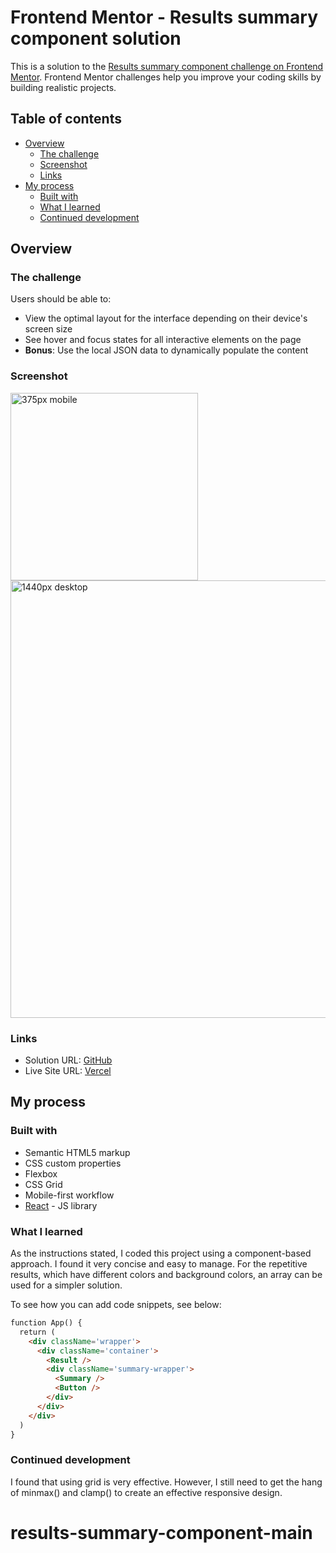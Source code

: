 # Frontend Mentor - Results summary component solution

This is a solution to the [Results summary component challenge on Frontend Mentor](https://www.frontendmentor.io/challenges/results-summary-component-CE_K6s0maV). Frontend Mentor challenges help you improve your coding skills by building realistic projects. 

## Table of contents

- [Overview](#overview)
  - [The challenge](#the-challenge)
  - [Screenshot](#screenshot)
  - [Links](#links)
- [My process](#my-process)
  - [Built with](#built-with)
  - [What I learned](#what-i-learned)
  - [Continued development](#continued-development)

## Overview

### The challenge

Users should be able to:

- View the optimal layout for the interface depending on their device's screen size
- See hover and focus states for all interactive elements on the page
- **Bonus**: Use the local JSON data to dynamically populate the content

### Screenshot

<img src="" alt="375px mobile" width="300" height="auto">
<img src="" alt="1440px desktop" width="700" height="auto">


### Links

- Solution URL: [GitHub](https://github.com/Ayako-Yokoe/results-summary-component-main)
- Live Site URL: [Vercel](https://results-summary-component-main-sable-ten.vercel.app/)

## My process

### Built with

- Semantic HTML5 markup
- CSS custom properties
- Flexbox
- CSS Grid
- Mobile-first workflow
- [React](https://reactjs.org/) - JS library

### What I learned

As the instructions stated, I coded this project using a component-based approach. I found it very concise and easy to manage. For the repetitive results, which have different colors and background colors, an array can be used for a simpler solution.

To see how you can add code snippets, see below:

```html
function App() {
  return (
    <div className='wrapper'>
      <div className='container'>
        <Result />
        <div className='summary-wrapper'>
          <Summary />
          <Button />
        </div>
      </div>
    </div>
  )
}
```

### Continued development

I found that using grid is very effective. However, I still need to get the hang of minmax() and clamp() to create an effective responsive design.
# results-summary-component-main
